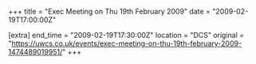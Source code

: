 +++
title = "Exec Meeting on Thu 19th February 2009"
date = "2009-02-19T17:00:00Z"

[extra]
end_time = "2009-02-19T17:30:00Z"
location = "DCS"
original = "https://uwcs.co.uk/events/exec-meeting-on-thu-19th-february-2009-1474489019951/"
+++



